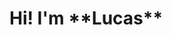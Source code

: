 <!DOCTYPE html>
<html>
<head>
  <style>
    
  </style>
</head>
<body>
  <div>
    <h1>Hi! I'm **Lucas**</h1>
  </div>
</body>
  

</html>



<!---
lucasnrodriguez/lucasnrodriguez is a ✨ special ✨ repository because its `README.md` (this file) appears on your GitHub profile.
You can click the Preview link to take a look at your changes.
--->
